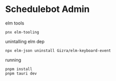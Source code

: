 # Schedulebot Admin

elm tools
```
pnx elm-tooling
```

unintalling elm dep
```
npx elm-json uninstall Gizra/elm-keyboard-event
```

running
```
pnpm install
pnpm tauri dev
```
